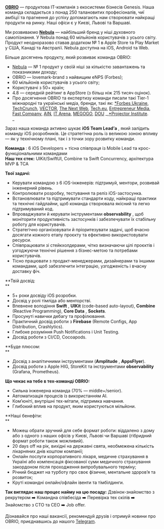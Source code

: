 [**OBRIO**](https://obrio.co/) — продуктова IT-компанія з екосистеми бізнесів
Genesis. Наша команда складається з понад 250 талановитих професіоналів, чиї
амбіції та прагнення до успіху допомагають нам створювати найкращі продукти на
ринку. Наші офіси є у Києві, Львові та Варшаві.

Ми розвиваємо [**Nebula**](http://asknebula.com/) — найбільший бренд у ніші
духовного самопізнання. У Nebula понад 60 мільйонів користувачів з усього
світу. Продукт неодноразово ставав додатком № 1 в Apple Store та Play Market у
США, Канаді та Австралії. Nebula доступна на iOS, Android та Web.

Більше досягнень продукту, який розвиває команда OBRIO:

  * [Nebula](http://asknebula.com/) — № 1 продукт у своїй ніші за кількістю завантажень та показниками доходу;
  * OBRIO — lovemark-brand з найвищим eNPS (Forbes);
  * 60 мільйонів користувачів з усього світу;
  * Користувачі з 50+ країн;
  * 4.8 — середній рейтинг в AppStore (з більш ніж 215 тисяч оцінок).
  * Про досягнення OBRIO та експертизу команди писали такі Tier-1 міжнародні та українські медіа, бренди, такі як: [*Forbes Ukraine](https://forbes.ua/innovations/platsebo-vid-trivozhnosti-04042024-20328), [TechCrunch](https://techcrunch.com/2022/10/31/how-to-effectively-manage-a-remote-team-during-wartime/?guccounter=1&guce_referrer=aHR0cHM6Ly93d3cuZ29vZ2xlLmNvbS8&guce_referrer_sig=AQAAAE_oo83HRdDIecxGdL2YFSaK7IxeFrKip02AOv6pzhSEATzMgNQFnahm7VbwSNoi8JYJh-eM5jaZ-ielPDToCkMC63W9T6s66HSsejXkPIoE5AEAlf4mCFV87sH66fH66Rbk5TxBdtQk__mqLBGmhiZ8ttmKrBBIC8qwsigxzoPM), [VECTOR](https://www.youtube.com/watch?v=h2Nvzd3IO1Y&t=1s), [The Next Web](https://thenextweb.com/news/ukrainian-startup-astrology-app-nebula-thriving-despite-war), [Tech.eu](https://tech.eu/2023/12/05/obrio/), [Entrepreneur Media](https://www.entrepreneur.com/business-news/how-does-storytelling-impact-a-startups-brand-identity/469276), [](https://www.linkedin.com/company/fast-company/)[Fast Company,](https://fastcompanyme.com/work-life/12-effective-strategies-for-messaging-recruiters-on-linkedin-that-will-get-noticed/) [AIN](https://ain.ua/search/?q=OBRIO), [IT Arena](https://vctr.media/ua/yak-pidgotuvati-spikera-do-vistupu-na-it-arena-7-porad-dlya-komunikaczijnikiv-vid-pr-menedzhera-obrio-200766/), [MEGOGO](https://megogo.net/ua/search-extended?q=OBRIO&tab=video), [](https://prjctr.com/library/video/linkedin)[DOU](https://www.youtube.com/watch?v=YxYATGQyfvM&t=234s) _,[*Projector Institute](https://prjctr.com/library/video/linkedin).  
_

Зараз наша команда активно шукає **iOS Team Lead’а** , який залідить команду
iOS розробників. Це стратегічна роль із великою зоною впливу — як у технічному
плані, так і з точки зору розвитку команди.  
  
**Команда** : 6 iOS Developers + тісна співпраця із Mobile Lead та крос-
функціональними командами  
**Наш тех стек:** UIKit/SwiftUI, Combine та Swift Concurrency, архітектура MVP
& ТСА  
  
**Твої задачі:**

  * Керувати командою з 6 iOS-інженерів: підтримуй, ментори, розвивай інженерний рівень.
  * Контролювати розробку, тестування та реліз iOS-застосунка.
  * Встановлювати та підтримувати стандарти коду, найкращі практики та технічні гайдлайни, щоб команда створювала якісний та легко підтримуваний код.
  * Впроваджувати й керувати інструментами **observability** , щоб моніторити продуктивність застосунків і забезпечувати їх стабільну роботу для користувачів.
  * Стратегічно організовувати й пріоритезувати задачі, щоб вчасно досягати кожного етапу проєкту та ефективно використовувати ресурси.
  * Співпрацювати зі стейкхолдерами, чітко визначаючи цілі проєктів і узгоджуючи технічні рішення з бізнес-метою та потребами користувачів.
  * Тісно працювати з продакт-менеджерами, дизайнерами та іншими командами, щоб забезпечити інтеграцію, узгодженість і вчасну доставку фіч.  
  
  
**Твій досвід:  
**

  * 5+ роки досвіду iOS розробки.
  * Досвід у ролі тімліда або менторстві.
  * Впевнене володіння **Swift** , **UIKit** (code-based auto-layout), **Combine** (Reactive Programming), **Core Data** , **Sockets**.
  * Просунуті навички дебагу та профілювання.
  * Практичний досвід роботи з **Firebase** (Remote Configs, App Distribution, Crashlytics).
  * Глибоке розуміння Push Notifications і Unit Testing.
  * Досвід роботи з CI/CD, Cocoapods.  
  
  
**Буде плюсом:  
**

  * Досвід з аналітичними інструментами (**Amplitude** , **AppsFlyer**).
  * Досвід роботи з Apple HIG, StoreKit та інструментами **observability** (Grafana, Prometheus).  
  
**Що чекає на тебе в тех-команді OBRIO:**

  * Сильна інженерна команда (70% — middle+/senior).
  * Автоматизація процесів із використанням AI.
  * Ком’юніті, внутрішні тех-мітапи, підтримка навчання.
  * Глибокий вплив на продукт, яким користуються мільйони.

  
**Наші бенефіти:  
**

  * Можеш обрати зручний для себе формат роботи: віддалено з дому або з одного з наших офісів у Києві, Львові чи Варшаві (гібридний формат роботи також можливий).
  * 20 days off на рік, вихідні на державні свята, необмежена кількість лікарняних днів коштом компанії;
  * Онлайн послуги корпоративного лікаря, медичне страхування в Україні або компенсація фіксованої суми медичного страхування закордоном після проходження випробувального терміну;
  * Річний бюджет на турботу про своє фізичне, ментальне здоров’я та розвиток;
  * Круті командні онлайн/офлайн івенти та тімбілдинги.

**Так виглядає наш процес найму на цю посаду:** Дзвінок-знайомство з
рекрутером ➡️ Командна співбесіда ➡️ Перевірка тех скілів ➡️ Знайомство з СТО
та CEO ➡️ Job offer.

Дізнавайся про наші вакансії, рекомендуй друзів і отримуй новини про OBRIO,
приєднавшись до нашого [Telegram](https://t.me/obrio_hr_bot).
